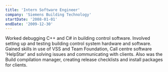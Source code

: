 ```yaml
---
title: 'Intern Software Engineer'
company: 'Siemens Building Technology'
startDate: '2008-01-01'
endDate: '2009-12-30'
---
```


Worked debugging C++ and C# in building control software. Involved setting up and testing building control system hardware and software. Gained skills in use of VSS and Team Foundation, Call centre software 'HelpStar' and solving issues and communicating with clients. Also was the Build compilation manager, creating release checklists and install packages for clients.
